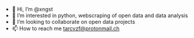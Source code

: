 - 👋 Hi, I’m @xngst
- 👀 I’m interested in python, webscraping of open data and data analysis
- 💞️ I’m looking to collaborate on open data projects
- 📫 How to reach me tarcvzf@protonmail.ch

<!---
xngst/xngst is a ✨ special ✨ repository because its `README.md` (this file) appears on your GitHub profile.
You can click the Preview link to take a look at your changes.
--->
